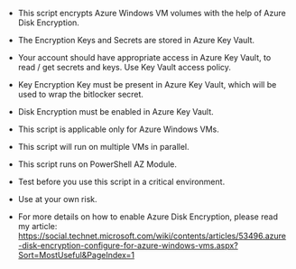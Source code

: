 - This script encrypts Azure Windows VM volumes with the help of Azure Disk Encryption.

- The Encryption Keys and Secrets are stored in Azure Key Vault.

- Your account should have appropriate access in Azure Key Vault, to read / get secrets and keys. Use Key Vault access policy.

- Key Encryption Key must be present in Azure Key Vault, which will be used to wrap the bitlocker secret.

- Disk Encryption must be enabled in Azure Key Vault.

- This script is applicable only for Azure Windows VMs.

- This script will run on multiple VMs in parallel.

- This script runs on PowerShell AZ Module.

- Test before you use this script in a critical environment.

- Use at your own risk.

- For more details on how to enable Azure Disk Encryption, please read my article: https://social.technet.microsoft.com/wiki/contents/articles/53496.azure-disk-encryption-configure-for-azure-windows-vms.aspx?Sort=MostUseful&PageIndex=1
